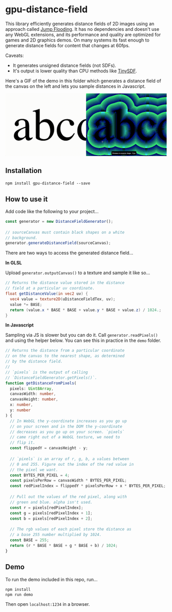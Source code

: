 # gpu-distance-field

This library efficiently generates distance fields of 2D images using an approach called [Jump Flooding](http://rykap.com/graphics/skew/2016/02/25/voronoi-diagrams/). It has no dependencies and doesn't use any WebGL extensions, and its performance and quality are optimized for games and 2D graphics demos. On many systems its fast enough to generate distance fields for content that changes at 60fps.

Caveats:

- It generates unsigned distance fields (not SDFs).
- It's output is lower quality than CPU methods like [TinySDF](https://github.com/mapbox/tiny-sdf).

Here's a GIF of the demo in this folder which generates a distance field of the canvas on the left and lets you sample distances in Javascript.

![Demo GIF](/static/demo.gif)

## Installation

`npm install gpu-distance-field --save`

## How to use it

Add code like the following to your project...

```typescript
const generator = new DistanceFieldGenerator();

// sourceCanvas must contain black shapes on a white
// background.
generator.generateDistanceField(sourceCanvas);
```

There are two ways to access the generated distance field...

**In GLSL**

Upload `generator.outputCanvas()` to a texture and sample it like so...

```glsl
// Returns the distance value stored in the distance
// field at a particular uv coordinate.
float getDistanceValue(in vec2 uv) {
  vec4 value = texture2D(uDistanceFieldTex, uv);
  value *= BASE;
  return (value.x * BASE * BASE + value.y * BASE + value.z) / 1024.;
}
```

**In Javascript**

Sampling via JS is slower but you can do it. Call `generator.readPixels()` and using the helper below. You can see this in practice in the `demo` folder.

```typescript
// Returns the distance from a particular coordinate
// on the canvas to the nearest shape, as determined
// by the distance field.
//
// `pixels` is the output of calling
// `DistanceFieldGenerator.getPixels()`.
function getDistanceFromPixels(
  pixels: Uint8Array,
  canvasWidth: number,
  canvasHeight: number,
  x: number,
  y: number
) {
  // In WebGL the y-coordinate increases as you go up
  // on your screen and in the DOM the y-coordinate
  // decreases as you go up on your screen. `pixels`
  // came right out of a WebGL texture, we need to
  // flip it.
  const flippedY = canvasHeight - y;

  // `pixels` is an array of r, g, b, a values between
  // 0 and 255. Figure out the index of the red value in
  // the pixel we want.
  const BYTES_PER_PIXEL = 4;
  const pixelsPerRow = canvasWidth * BYTES_PER_PIXEL;
  const redPixelIndex = flippedY * pixelsPerRow + x * BYTES_PER_PIXEL;

  // Pull out the values of the red pixel, along with
  // green and blue. alpha isn't used.
  const r = pixels[redPixelIndex];
  const g = pixels[redPixelIndex + 1];
  const b = pixels[redPixelIndex + 2];

  // The rgb values of each pixel store the distance as
  // a base 255 number multiplied by 1024.
  const BASE = 255;
  return (r * BASE * BASE + g * BASE + b) / 1024;
}
```

## Demo

To run the demo included in this repo, run...

```
npm install
npm run demo
```

Then open `localhost:1234` in a browser.
